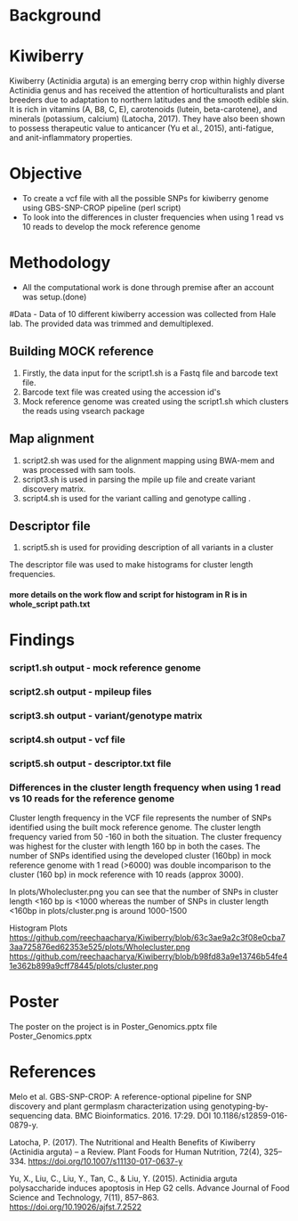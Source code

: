    # Background
 

 # Kiwiberry



Kiwiberry (Actinidia arguta) is an emerging berry crop within highly diverse Actinidia genus and has received the attention of horticulturalists and plant breeders due to adaptation to northern latitudes and the smooth edible skin. It is rich in vitamins (A, B8, C, E), carotenoids (lutein, beta-carotene), and minerals (potassium, calcium) (Latocha, 2017). They have also been shown to possess therapeutic value to anticancer (Yu et al., 2015), anti-fatigue, and anit-inflammatory properties.

# Objective
- To create a vcf file with all the possible SNPs for kiwiberry genome using GBS-SNP-CROP pipeline (perl script)
- To look into the differences in cluster frequencies when using 1 read vs 10 reads to develop the mock reference genome



# Methodology
- All the computational work is done through premise after an account was setup.(done)


#Data - Data of 10 different kiwiberry accession was collected from Hale lab. The provided data was trimmed and demultiplexed. 

## Building MOCK reference
1) Firstly, the data input for the script1.sh is a Fastq file and barcode text file.
2) Barcode text file was created using the accession id's
3) Mock reference genome was created using the script1.sh which  clusters the reads using vsearch package

## Map alignment
1) script2.sh was used for the alignment mapping using BWA-mem and was processed with sam tools.  
2) script3.sh is used in parsing the mpile up file and create variant discovery matrix.    
3) script4.sh is used for the variant calling and genotype calling .    
  

## Descriptor file
1) script5.sh is used for providing description of all variants in a cluster   

The descriptor file was used to make histograms for cluster length frequencies.

#### more details on the work flow and script for histogram in R is in whole_script path.txt


# Findings 


### script1.sh output - mock reference genome


### script2.sh output - mpileup files


### script3.sh output - variant/genotype matrix


### script4.sh output - vcf file


### script5.sh output - descriptor.txt file

### Differences in the cluster length frequency when using 1 read vs 10 reads for the reference genome
Cluster length frequency in the VCF file  represents the number of SNPs identified using the built mock reference genome. The cluster length frequency varied from 50 -160 in both the situation. The cluster frequency was highest for the cluster with length 160 bp in both the cases. The number of SNPs identified using the developed cluster (160bp) in mock reference genome with 1 read (>6000) was double incomparison to the cluster (160 bp) in mock reference with 10 reads (approx 3000). 

In plots/Wholecluster.png you can see that the number of SNPs in cluster length <160 bp is <1000 whereas the number of SNPs in cluster length <160bp in plots/cluster.png is around 1000-1500

Histogram Plots
https://github.com/reechaacharya/Kiwiberry/blob/63c3ae9a2c3f08e0cba73aa725876ed62353e525/plots/Wholecluster.png
https://github.com/reechaacharya/Kiwiberry/blob/b98fd83a9e13746b54fe41e362b899a9cff78445/plots/cluster.png


# Poster
 The poster on the project is in Poster_Genomics.pptx file
 Poster_Genomics.pptx

# References 
Melo et al. GBS-SNP-CROP: A reference-optional pipeline for SNP discovery and plant germplasm characterization using genotyping-by-sequencing data. BMC Bioinformatics. 2016. 17:29. DOI 10.1186/s12859-016-0879-y.

Latocha, P. (2017). The Nutritional and Health Benefits of Kiwiberry (Actinidia arguta) – a Review. Plant Foods for Human Nutrition, 72(4), 325–334. https://doi.org/10.1007/s11130-017-0637-y


Yu, X., Liu, C., Liu, Y., Tan, C., & Liu, Y. (2015). Actinidia arguta polysaccharide induces apoptosis in Hep G2 cells. Advance Journal of Food Science and Technology, 7(11), 857–863. https://doi.org/10.19026/ajfst.7.2522
